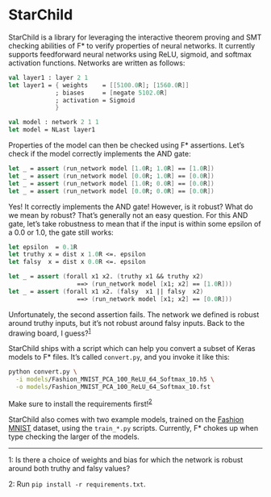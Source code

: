 # StarChild

StarChild is a library for leveraging the interactive theorem proving and SMT checking abilities of F* to verify properties of neural networks.
It currently supports feedforward neural networks using ReLU, sigmoid, and softmax activation functions.
Networks are written as follows:
```fsharp
val layer1 : layer 2 1
let layer1 = { weights    = [[5100.0R]; [1560.0R]]
             ; biases     = [negate 5102.0R]
             ; activation = Sigmoid
             }

val model : network 2 1 1
let model = NLast layer1
```
Properties of the model can then be checked using F* assertions.
Let’s check if the model correctly implements the AND gate:
```fsharp
let _ = assert (run_network model [1.0R; 1.0R] == [1.0R])
let _ = assert (run_network model [0.0R; 1.0R] == [0.0R])
let _ = assert (run_network model [1.0R; 0.0R] == [0.0R])
let _ = assert (run_network model [0.0R; 0.0R] == [0.0R])
```
Yes! It correctly implements the AND gate!
However, is it robust?
What do we mean by robust?
That’s generally not an easy question.
For this AND gate, let’s take robustness to mean that if the input is within some epsilon of a 0.0 or 1.0, the gate still works:
```fsharp
let epsilon  = 0.1R
let truthy x = dist x 1.0R <=. epsilon
let falsy  x = dist x 0.0R <=. epsilon

let _ = assert (forall x1 x2. (truthy x1 && truthy x2)
                   ==> (run_network model [x1; x2] == [1.0R]))
let _ = assert (forall x1 x2. (falsy  x1 || falsy  x2)
                   ==> (run_network model [x1; x2] == [0.0R]))
```
Unfortunately, the second assertion fails.
The network we defined is robust around truthy inputs, but it’s not robust around falsy inputs.
Back to the drawing board, I guess?<sup>[1](#unsat)</sup>

StarChild ships with a script which can help you convert a subset of Keras models to F* files.
It’s called `convert.py`, and you invoke it like this:
```bash
python convert.py \
  -i models/Fashion_MNIST_PCA_100_ReLU_64_Softmax_10.h5 \
  -o models/Fashion_MNIST_PCA_100_ReLU_64_Softmax_10.fst
```
Make sure to install the requirements first!<sup>[2](#pip)</sup>

StarChild also comes with two example models, trained on the [Fashion MNIST](https://github.com/zalandoresearch/fashion-mnist) dataset, using the `train_*.py` scripts.
Currently, F* chokes up when type checking the larger of the models.

---

<a name="unsat">1</a>: Is there a choice of weights and bias for which the network is robust around both truthy and falsy values?

<a name="pip">2</a>: Run `pip install -r requirements.txt`.
